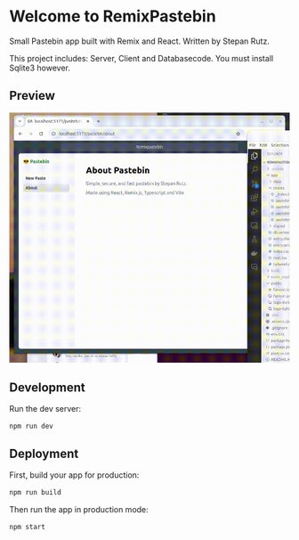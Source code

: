 # Welcome to RemixPastebin

Small Pastebin app built with Remix and React.
Written by Stepan Rutz.

This project includes: Server, Client and Databasecode. You must install Sqlite3 however.

## Preview

![preview](https://raw.githubusercontent.com/srutz/remixpastebin/main/public/pastebin.gif)


## Development

Run the dev server:

```shellscript
npm run dev
```

## Deployment

First, build your app for production:

```sh
npm run build
```

Then run the app in production mode:

```sh
npm start
```

